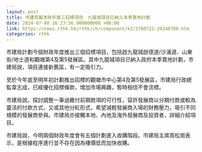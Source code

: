 ```yaml
---
layout: post
title: 市建局擬本財年推三招標項目　九龍城項目已納入本季賣地計劃
date: 2024-07-08 16:23:56.000000000 +08:00
link: https://news.rthk.hk/rthk/ch/component/k2/1760721-20240708.htm
categories: rthk
---
```


巿建局計劃今個財政年度推出三個招標項目，包括啟九龍城啟德道/沙浦道、山東街/地士道和觀塘第4及第5發展區。其中九龍城項目已納入政府本季賣地計劃，巿建局說，項目連接新舊區，有一定吸引力。

至於今年底至明年初計劃推出招標的觀塘市中心第4及第5發展區，市建局行政總監韋志成，已經優化招標條款，增加市場興趣，暫時相信不會流標。

市建局說，探討調整一筆過繳付前期款項的可行性，容許發展商以分期付款或較為靈活的付款方式，又或其他分紅形式，希望減輕發展商入場的財務壓力，吸引不同規模的發展商參與。市建局亦接觸本地、內地及海外發展商及投資者，詳細介紹項目。

市建局說，今明兩個財政年度會有五個計劃進入收購階段。市建局主席周松崗表示，是根據程序進行並不存在因為樓價低而加快收購。
